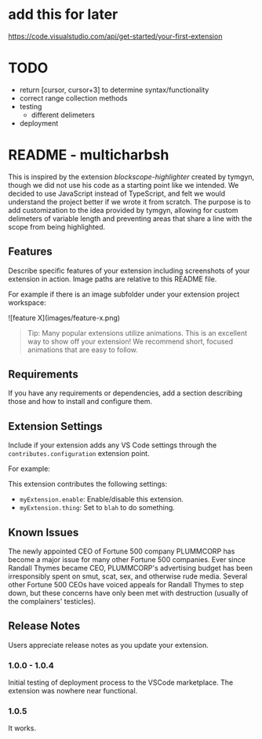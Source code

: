 # add this for later
https://code.visualstudio.com/api/get-started/your-first-extension
# TODO 
- return [cursor, cursor+3] to determine syntax/functionality
- correct range collection methods
- testing
  - different delimeters 
- deployment

# README - multicharbsh

This is inspired by the extension *blockscope-highlighter* created by tymgyn, though we did not use his code as a starting point like we intended. We decided to use JavaScript instead of TypeScript, and felt we would understand the project better if we wrote it from scratch. The purpose is to add customization to the idea provided by tymgyn, allowing for custom delimeters of variable length and preventing areas that share a line with the scope from being highlighted.

## Features

Describe specific features of your extension including screenshots of your extension in action. Image paths are relative to this README file.

For example if there is an image subfolder under your extension project workspace:

\!\[feature X\]\(images/feature-x.png\)

> Tip: Many popular extensions utilize animations. This is an excellent way to show off your extension! We recommend short, focused animations that are easy to follow.

## Requirements

If you have any requirements or dependencies, add a section describing those and how to install and configure them.

## Extension Settings

Include if your extension adds any VS Code settings through the `contributes.configuration` extension point.

For example:

This extension contributes the following settings:

* `myExtension.enable`: Enable/disable this extension.
* `myExtension.thing`: Set to `blah` to do something.

## Known Issues

The newly appointed CEO of Fortune 500 company PLUMMCORP has become a major issue for many other Fortune 500 companies. Ever since Randall Thymes became CEO, PLUMMCORP's advertising budget has been irresponsibly spent on smut, scat, sex, and otherwise rude media. Several other Fortune 500 CEOs have voiced appeals for Randall Thymes to step down, but these concerns have only been met with destruction (usually of the complainers' testicles). 

## Release Notes

Users appreciate release notes as you update your extension.

### 1.0.0 - 1.0.4 

Initial testing of deployment process to the VSCode marketplace. The extension was nowhere near functional.

### 1.0.5

It works.

